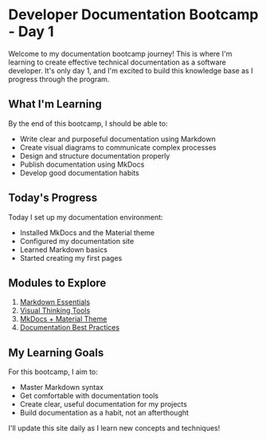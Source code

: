 # Developer Documentation Bootcamp - Day 1

Welcome to my documentation bootcamp journey! This is where I'm learning to create effective technical documentation as a software developer. It's only day 1, and I'm excited to build this knowledge base as I progress through the program.

## What I'm Learning

By the end of this bootcamp, I should be able to:

- Write clear and purposeful documentation using Markdown
- Create visual diagrams to communicate complex processes
- Design and structure documentation properly
- Publish documentation using MkDocs
- Develop good documentation habits

## Today's Progress

Today I set up my documentation environment:

- Installed MkDocs and the Material theme
- Configured my documentation site
- Learned Markdown basics
- Started creating my first pages

## Modules to Explore

1. [Markdown Essentials](markdown/introduction.md)
2. [Visual Thinking Tools](diagrams/sequence-diagrams.md)
3. [MkDocs + Material Theme](tools/mkdocs.md)
4. [Documentation Best Practices](design/design-docs.md)

## My Learning Goals

For this bootcamp, I aim to:

- Master Markdown syntax
- Get comfortable with documentation tools
- Create clear, useful documentation for my projects
- Build documentation as a habit, not an afterthought

I'll update this site daily as I learn new concepts and techniques!
